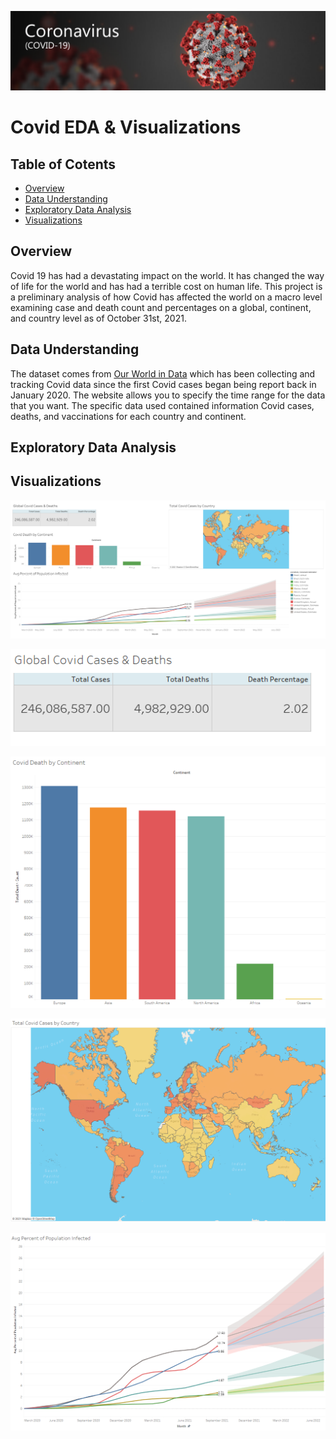 ![cover image](./Images/covid_cover_image.png)


# Covid EDA & Visualizations

## Table of Cotents

* [Overview](#overview)
* [Data Understanding](#data-understanding)
* [Exploratory Data Analysis](#data-preparation)
* [Visualizations](#model-training-and-testing)


## Overview


Covid 19 has had a devastating impact on the world. It has changed the way of life for the world and has had a terrible cost on human life. This project is a preliminary analysis of how Covid has affected the world on a macro level examining case and death count and percentages on a global, continent, and country level as of October 31st, 2021.


## Data Understanding

The dataset comes from [Our World in Data](https://ourworldindata.org/covid-deaths) which has been collecting and tracking Covid data since the first Covid cases began being report back in January 2020. The website  allows you to specify the time range for the data that you want. The specific data used contained information Covid cases, deaths, and vaccinations for each country and continent.


## Exploratory Data Analysis




## Visualizations

![visualization dashboard](./Images/covid_dashboard_visualizations.png)

![viz_01](./Images/viz_01.PNG)

![viz_02](./Images/viz_02.PNG)

![viz_03](./Images/viz_03.PNG)

![viz_04](./Images/viz_04_01.PNG)







